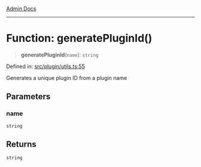 [Admin Docs](/)

***

# Function: generatePluginId()

> **generatePluginId**(`name`): `string`

Defined in: [src/plugin/utils.ts:55](https://github.com/Sourya07/talawa-api/blob/aac5f782223414da32542752c1be099f0b872196/src/plugin/utils.ts#L55)

Generates a unique plugin ID from a plugin name

## Parameters

### name

`string`

## Returns

`string`
